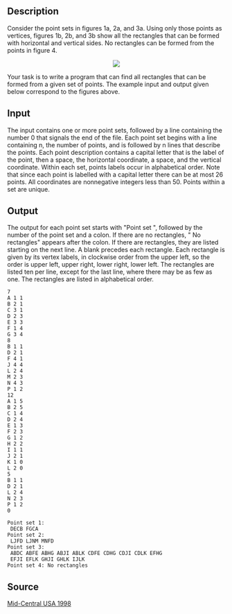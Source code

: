 <h2>Description</h2><p>Consider the point sets in figures 1a, 2a, and 3a. Using only those points as vertices, figures 1b, 2b, and 3b show all the rectangles that can be formed with horizontal and vertical sides. No rectangles can be formed from the points in figure 4. 
</p><center><img src="images/1314_1.jpg"></center><p>
</p>Your task is to write a program that can find all rectangles that can be formed from a given set of points. The example input and output given below correspond to the figures above. 




<h2>Input</h2><p>The input contains one or more point sets, followed by a line containing the number 0 that signals the end of the file. Each point set begins with a line containing n, the number of points, and is followed by n lines that describe the points. Each point description contains a capital letter that is the label of the point, then a space, the horizontal coordinate, a space, and the vertical coordinate. Within each set, points labels occur in alphabetical order. Note that since each point is labelled with a capital letter there can be at most 26 points. All coordinates are nonnegative integers less than 50. Points within a set are unique. </p><h2>Output</h2><p>The output for each point set starts with "Point set ", followed by the number of the point set and a colon. If there are no rectangles, " No rectangles" appears after the colon. If there are rectangles, they are listed starting on the next line. A blank precedes each rectangle. Each rectangle is given by its vertex labels, in clockwise order from the upper left, so the order is upper left, upper right, lower right, lower left. The rectangles are listed ten per line, except for the last line, where there may be as few as one. The rectangles are listed in alphabetical order. </p><pre><code class="language-input1">7         
A 1 1     
B 2 1     
C 3 1     
D 2 3     
E 3 3     
F 1 4     
G 3 4     
8         
B 1 1      
D 2 1      
F 4 1      
J 4 4      
L 2 4
M 2 3
N 4 3      
P 1 2      
12
A 1 5
B 2 5
C 1 4
D 2 4
E 1 3
F 2 3
G 1 2
H 2 2
I 1 1
J 2 1
K 1 0
L 2 0
5
B 1 1
D 2 1
L 2 4
N 2 3
P 1 2
0</code></pre><pre><code class="language-output1">Point set 1:
 DECB FGCA
Point set 2:
 LJFD LJNM MNFD
Point set 3:
 ABDC ABFE ABHG ABJI ABLK CDFE CDHG CDJI CDLK EFHG
 EFJI EFLK GHJI GHLK IJLK
Point set 4: No rectangles</code></pre><h2>Source</h2><a href="searchproblem?field=source&amp;key=Mid-Central+USA+1998">Mid-Central USA 1998</a>